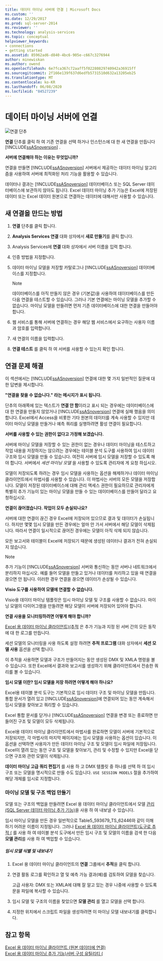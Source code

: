 ```yaml
---
title: 데이터 마이닝 서버에 연결 | Microsoft Docs
ms.custom: ''
ms.date: 12/29/2017
ms.prod: sql-server-2014
ms.reviewer: ''
ms.technology: analysis-services
ms.topic: conceptual
helpviewer_keywords:
- connections
- getting started
ms.assetid: 85962ad6-d840-4bc6-905e-c667c3276944
author: minewiskan
ms.author: owend
ms.openlocfilehash: 6e7fca367c72aaff5f02280829740942a36915ff
ms.sourcegitcommit: 2f166e139f637d6edfb5731510d632a13205eb25
ms.translationtype: MT
ms.contentlocale: ko-KR
ms.lasthandoff: 06/08/2020
ms.locfileid: "84527239"
---
```

# <a name="connect-to-a-data-mining-server"></a>데이터 마이닝 서버에 연결
  ![연결 단추](media/misc-connection.gif "연결 단추")  
  
 **연결** 단추를 클릭 하 여 기존 연결을 선택 하거나 인스턴스에 대 한 새 연결을 만듭니다 [!INCLUDE[ssASnoversion](../includes/ssasnoversion-md.md)] .  
  
 **서버에 연결해야 하는 이유는 무엇입니까?**  
  
 연결을 만들면 [!INCLUDE[ssASnoversion](../includes/ssasnoversion-md.md)] 서버에서 제공하는 데이터 마이닝 알고리즘을 사용하여 서버에 최적화된 처리 기능을 활용할 수 있습니다.  
  
 데이터나 결과는 [!INCLUDE[ssASnoversion](../includes/ssasnoversion-md.md)] 데이터베이스 또는 SQL Server 데이터베이스에 보관하지 않아도 됩니다. Excel 데이터 마이닝 추가 기능은 Excel에 저장된 데이터 또는 Excel 데이터 원본으로 연결하는 데이터에 대해서만 사용할 수 있습니다.  
  
## <a name="how-to-create-a-new-connection"></a>새 연결을 만드는 방법  
  
1.  **연결** 단추를 클릭 합니다.  
  
2.  **Analysis Services 연결** 대화 상자에서 **새로 만들기**를 클릭 합니다.  
  
3.  Analysis Services에 **연결** 대화 상자에서 서버 이름을 입력 합니다.  
  
4.  인증 방법을 지정합니다.  
  
5.  데이터 마이닝 모델을 저장할 카탈로그나 [!INCLUDE[ssASnoversion](../includes/ssasnoversion-md.md)] 데이터베이스를 지정합니다.  
  
    > [!NOTE]  
    >  데이터베이스를 아직 만들지 않은 경우 (기본값)을 사용하여 데이터베이스를 만든 다음 연결을 테스트할 수 있습니다. 그러나 기본 연결에는 마이닝 모델을 추가할 수 없습니다. 마이닝 모델을 만들려면 먼저 기존 데이터베이스에 대한 연결을 만들어야 합니다.  
  
6.  웹 서비스를 통해 서버에 연결하는 경우 해당 웹 서비스에서 요구하는 사용자 이름과 암호를 입력합니다.  
  
7.  새 연결의 이름을 입력합니다.  
  
8.  **연결 테스트** 를 클릭 하 여 서버를 사용할 수 있는지 확인 합니다.  
  
## <a name="troubleshooting-connections"></a>연결 문제 해결  
 이 섹션에서는 [!INCLUDE[ssASnoversion](../includes/ssasnoversion-md.md)] 연결에 대한 몇 가지 일반적인 질문에 대한 답변을 제시합니다.  
  
 **"연결을 찾을 수 없습니다." 라는 메시지가 표시 됩니다.**  
  
 단추의 아래쪽에 있는 텍스트가 **연결 안 함**이라고 표시 되는 경우에는 데이터베이스에 대 한 연결을 만들지 않았거나 [!INCLUDE[ssASnoversion](../includes/ssasnoversion-md.md)] 연결에 실패 했음을 의미 합니다. Excel에서 Access을 비롯한 기타 원본의 데이터를 계속 사용할 수 있지만 데이터 마이닝 모델을 만들거나 예측 쿼리를 실행하려면 활성 연결이 필요합니다.  
  
 **서버를 사용할 수 있는 권한이 없다고 가정해 보겠습니다.**  
  
 서버에 마이닝 모델을 저장할 수 있는 권한이 없는 경우나 데이터 마이닝을 테스트하고 작업 내용을 저장하지는 않으려는 경우에는 테이블 분석 도구를 사용하여 임시 데이터 구조와 임시 모델을 만들 수 있습니다. 여전히 서버에 임시 모델을 저장할 수 있도록 해야 합니다. 서버에서 *세션 마이닝 모델* 을 사용할 수 있도록 관리자에 게 요청 하십시오.  
  
 모델이 저장되도록 하려는 경우 임시 모델을 사용하는 옵션을 해제하거나 데이터 마이닝 클라이언트에서 마법사를 사용할 수 있습니다. 이 마법사는 서버의 모든 모델을 저장합니다. 모델이 저장된 데이터베이스에 대해 관리 액세스 권한이 필요하므로 관리자에게 특별히 추가 기능이 있는 마이닝 모델을 만들 수 있는 데이터베이스를 만들어 달라고 요청하십시오.  
  
 **연결이 끊어졌습니다. 작업이 모두 손실되나요?**  
  
 서버에 대한 연결이 끊긴 경우 Excel에 저장되어 있으므로 결과 및 데이터가 손실됩니다. 하지만 몇몇 임시 모델을 만든 경우에는 얼마 안 가서 서버에서 해당 모델이 삭제됩니다. 따라서 연결이 일시적으로 끊어진 경우에는 모델이 아직 삭제 되지 않습니다.  
  
 모든 보고서와 테이블이 Excel에 저장되기 때문에 생성된 데이터나 결과가 전혀 손실되지 않습니다.  
  
> [!NOTE]  
>  추가 기능이 [!INCLUDE[ssASnoversion](../includes/ssasnoversion-md.md)] 서버와 통신하는 동안 서버나 네트워크에서 분리하지 마십시오. 예를 들어 모델을 만들고 있거나 데이터를 처리하고 있을 때 연결을 끊으면 안 됩니다. 이러한 경우 연결을 끊으면 데이터가 손상될 수 있습니다.  
  
 **Visio 도구를 사용하여 모델에 연결할 수 없습니다.**  
  
 Visio용 데이터 마이닝 템플릿은 임시 마이닝 모델 및 구조를 사용할 수 없습니다. 마이닝 모델의 다이어그램을 만들려면 해당 모델이 서버에 저장되어 있어야 합니다.  
  
 **연결 사용을 모니터링하려면 어떻게 해야 합니까?**  
  
 [Excel 용 데이터 마이닝 클라이언트&#41;&#40;추적](trace-data-mining-client-for-excel.md) 은 추가 기능과 지정 된 서버 간의 모든 동작에 대 한 로그를 만듭니다.  
  
 세션 모델의 모니터링을 사용 하도록 설정 하려면 **추적 프로그램** 대화 상자에서 **세션 모델 사용** 옵션을 선택 합니다.  
  
 이 추적을 사용하면 모델과 구조가 만들어지는 동안 생성된 DMX 및 XMLA 명령을 볼 수 있습니다. 또한 Excel에서 결과와 보고서를 생성하기 위해 클라이언트에서 전송한 쿼리를 볼 수 있습니다.  
  
 **임시 모델 이란? 임시 모델을 저장 하려면 어떻게 해야 하나요?**  
  
 Excel용 테이블 분석 도구는 기본적으로 임시 데이터 구조 및 마이닝 모델을 만듭니다. 통합 문서가 열려 있고 [!INCLUDE[ssASnoversion](../includes/ssasnoversion-md.md)]에 연결되어 있는 동안 계속해서 임시 모델을 찾아보고 쿼리할 수 있습니다.  
  
 Excel 통합 문서를 닫거나 [!INCLUDE[ssASnoversion](../includes/ssasnoversion-md.md)] 연결을 변경 또는 종료하면 만들어진 구조 및 모델이 모두 삭제됩니다.  
  
 Excel용 데이터 마이닝 클라이언트에서 마법사를 완료하면 모델이 서버에 기본적으로 저장되지만, 각 마법사의 마지막 페이지에는 임시 모델을 사용하는 옵션이 있습니다. 이 옵션을 선택하면 사용자가 만든 데이터 마이닝 구조 및 모델이 임시 파일에 저장됩니다. Excel이 열려 있는 동안 구조 및 모델을 찾아보기, 관리 및 수정할 수 있지만 Excel을 닫으면 구조와 관련 모델이 삭제됩니다.  
  
 **데이터 마이닝 고급 쿼리 편집기** 를 사용 하 고 DMX 템플릿 중 하나를 선택 하 여 임시 구조 또는 모델을 명시적으로 만들 수도 있습니다. `USE SESSION MODELS` 절을 추가하여 해당 개체를 임시로 지정합니다.   
  
### <a name="creating-backups-of-mining-models-and-structures"></a>마이닝 모델 및 구조 백업 만들기  
 모델 또는 구조의 백업을 만들려면 Excel 용 데이터 마이닝 클라이언트에서 모델 [관리 &#40;SQL Server 데이터 마이닝 추가 기능&#41;](manage-models-sql-server-data-mining-add-ins.md)을 사용 하 여 내보낼 수 있습니다.  
  
 임시 마이닝 모델을 만든 경우 일반적으로 Table5_593679_TS_62446와 같이 이해 하기 어려운 이름이 지정됩니다. 그러나 [Excel 용 데이터 마이닝 클라이언트&#41;도구로 추적 &#40;](trace-data-mining-client-for-excel.md) 를 사용 하 여 테이블 분석 도구에서 만든 임시 구조 및 모델의 이름을 검색 한 다음 **모델 관리**를 사용 하 여 백업할 수 있습니다.  
  
##### <a name="identify-and-export-a-temporary-model"></a>임시 모델 식별 및 내보내기  
  
1.  Excel 용 데이터 마이닝 클라이언트의 **연결** 그룹에서 **추적**을 클릭 합니다.  
  
2.  연결 활동 로그를 확인하고 열 및 예측 가능 결과(예)를 검토하여 모델을 찾습니다.  
  
     고급 사용자: DMX 또는 XMLA에 대해 잘 알고 있는 경우 나중에 사용할 수 있도록 문을 파일에 복사할 수 있습니다.  
  
3.  임시 모델 및 구조의 이름을 찾았으면 **모델 관리** 를 열고 모델을 선택 합니다.  
  
4.  지정한 위치에서 스크립트 파일을 생성하려면 이 마이닝 모델 내보내기를 클릭합니다.  
  
## <a name="see-also"></a>참고 항목  
 [Excel 용 데이터 마이닝 클라이언트 &#40;원본 데이터에 연결&#41;](connect-to-source-data-data-mining-client-for-excel.md)   
 [Excel 용 데이터 마이닝 추가 기능&#41;서버 구성 유틸리티 &#40;](server-configuration-utility-data-mining-add-ins-for-excel.md)  
  
  
